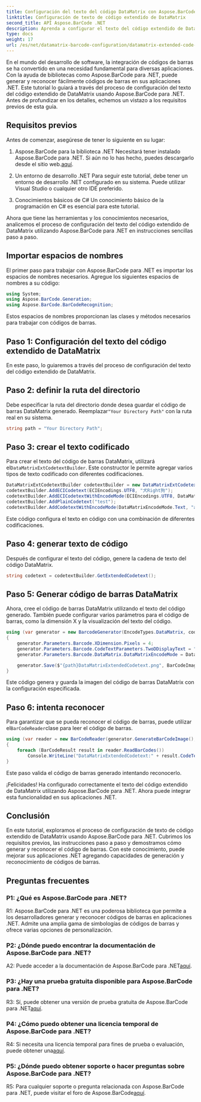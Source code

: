 ```yaml
---
title: Configuración del texto del código DataMatrix con Aspose.BarCode para .NET
linktitle: Configuración de texto de código extendido de DataMatrix
second_title: API Aspose.BarCode .NET
description: Aprenda a configurar el texto del código extendido de DataMatrix usando Aspose.BarCode para .NET. Genere, reconozca e integre códigos de barras en sus aplicaciones .NET.
type: docs
weight: 17
url: /es/net/datamatrix-barcode-configuration/datamatrix-extended-code-text-configuration/
---
```

En el mundo del desarrollo de software, la integración de códigos de barras se ha convertido en una necesidad fundamental para diversas aplicaciones. Con la ayuda de bibliotecas como Aspose.BarCode para .NET, puede generar y reconocer fácilmente códigos de barras en sus aplicaciones .NET. Este tutorial lo guiará a través del proceso de configuración del texto del código extendido de DataMatrix usando Aspose.BarCode para .NET. Antes de profundizar en los detalles, echemos un vistazo a los requisitos previos de esta guía.

## Requisitos previos

Antes de comenzar, asegúrese de tener lo siguiente en su lugar:

1. Aspose.BarCode para la biblioteca .NET
Necesitará tener instalado Aspose.BarCode para .NET. Si aún no lo has hecho, puedes descargarlo desde el sitio web.[aquí](https://releases.aspose.com/barcode/net/).

2. Un entorno de desarrollo .NET
Para seguir este tutorial, debe tener un entorno de desarrollo .NET configurado en su sistema. Puede utilizar Visual Studio o cualquier otro IDE preferido.

3. Conocimientos básicos de C#
Un conocimiento básico de la programación en C# es esencial para este tutorial.

Ahora que tiene las herramientas y los conocimientos necesarios, analicemos el proceso de configuración del texto del código extendido de DataMatrix utilizando Aspose.BarCode para .NET en instrucciones sencillas paso a paso.

## Importar espacios de nombres

El primer paso para trabajar con Aspose.BarCode para .NET es importar los espacios de nombres necesarios. Agregue los siguientes espacios de nombres a su código:

```csharp
using System;
using Aspose.BarCode.Generation;
using Aspose.BarCode.BarCodeRecognition;
```

Estos espacios de nombres proporcionan las clases y métodos necesarios para trabajar con códigos de barras.

## Paso 1: Configuración del texto del código extendido de DataMatrix

En este paso, lo guiaremos a través del proceso de configuración del texto del código extendido de DataMatrix.

## Paso 2: definir la ruta del directorio

 Debe especificar la ruta del directorio donde desea guardar el código de barras DataMatrix generado. Reemplazar`"Your Directory Path"` con la ruta real en su sistema.

```csharp
string path = "Your Directory Path";
```

## Paso 3: crear el texto codificado

 Para crear el texto del código de barras DataMatrix, utilizará el`DataMatrixExtCodetextBuilder`. Este constructor le permite agregar varios tipos de texto codificado con diferentes codificaciones.

```csharp
DataMatrixExtCodetextBuilder codetextBuilder = new DataMatrixExtCodetextBuilder();
codetextBuilder.AddECICodetext(ECIEncodings.UTF8, "犬Right狗");
codetextBuilder.AddECICodetextWithEncodeMode(ECIEncodings.UTF8, DataMatrixEncodeMode.C40, "ABCDE");
codetextBuilder.AddPlainCodetext("test");
codetextBuilder.AddCodetextWithEncodeMode(DataMatrixEncodeMode.Text, "abcde");
```

Este código configura el texto en código con una combinación de diferentes codificaciones.

## Paso 4: generar texto de código

Después de configurar el texto del código, genere la cadena de texto del código DataMatrix.

```csharp
string codetext = codetextBuilder.GetExtendedCodetext();
```

## Paso 5: Generar código de barras DataMatrix

Ahora, cree el código de barras DataMatrix utilizando el texto del código generado. También puede configurar varios parámetros para el código de barras, como la dimensión X y la visualización del texto del código.

```csharp
using (var generator = new BarcodeGenerator(EncodeTypes.DataMatrix, codetext))
{
    generator.Parameters.Barcode.XDimension.Pixels = 4;
    generator.Parameters.Barcode.CodeTextParameters.TwoDDisplayText = "Extended Codetext";
    generator.Parameters.Barcode.DataMatrix.DataMatrixEncodeMode = DataMatrixEncodeMode.ExtendedCodetext;

    generator.Save($"{path}DataMatrixExtendedCodetext.png", BarCodeImageFormat.Png);
}
```

Este código genera y guarda la imagen del código de barras DataMatrix con la configuración especificada.

## Paso 6: intenta reconocer

 Para garantizar que se pueda reconocer el código de barras, puede utilizar el`BarCodeReader`clase para leer el código de barras.

```csharp
using (var reader = new BarCodeReader(generator.GenerateBarCodeImage(), DecodeType.DataMatrix))
{
    foreach (BarCodeResult result in reader.ReadBarCodes())
        Console.WriteLine("DataMatrixExtendedCodetext:" + result.CodeText);
}
```

Este paso valida el código de barras generado intentando reconocerlo.

¡Felicidades! Ha configurado correctamente el texto del código extendido de DataMatrix utilizando Aspose.BarCode para .NET. Ahora puede integrar esta funcionalidad en sus aplicaciones .NET.

## Conclusión

En este tutorial, exploramos el proceso de configuración de texto de código extendido de DataMatrix usando Aspose.BarCode para .NET. Cubrimos los requisitos previos, las instrucciones paso a paso y demostramos cómo generar y reconocer el código de barras. Con este conocimiento, puede mejorar sus aplicaciones .NET agregando capacidades de generación y reconocimiento de códigos de barras.

## Preguntas frecuentes

### P1: ¿Qué es Aspose.BarCode para .NET?

R1: Aspose.BarCode para .NET es una poderosa biblioteca que permite a los desarrolladores generar y reconocer códigos de barras en aplicaciones .NET. Admite una amplia gama de simbologías de códigos de barras y ofrece varias opciones de personalización.

### P2: ¿Dónde puedo encontrar la documentación de Aspose.BarCode para .NET?

A2: Puede acceder a la documentación de Aspose.BarCode para .NET[aquí](https://reference.aspose.com/barcode/net/).

### P3: ¿Hay una prueba gratuita disponible para Aspose.BarCode para .NET?

 R3: Sí, puede obtener una versión de prueba gratuita de Aspose.BarCode para .NET[aquí](https://releases.aspose.com/).

### P4: ¿Cómo puedo obtener una licencia temporal de Aspose.BarCode para .NET?

 R4: Si necesita una licencia temporal para fines de prueba o evaluación, puede obtener una[aquí](https://purchase.aspose.com/temporary-license/).

### P5: ¿Dónde puedo obtener soporte o hacer preguntas sobre Aspose.BarCode para .NET?

 R5: Para cualquier soporte o pregunta relacionada con Aspose.BarCode para .NET, puede visitar el foro de Aspose.BarCode[aquí](https://forum.aspose.com/c/barcode/13).